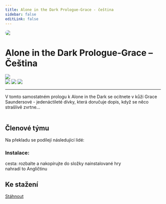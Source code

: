 ```yaml
---
title: Alone in the Dark Prologue-Grace - čeština
sidebar: false
editLink: false
---
```

<script setup lang="ts">
const people = {
  lead: [
    { name: "Pertim", role: "Vedení projektu"}
  ],
  l10n: [
    { name: "Pertim", role: "Překlad"},
    { name: "Pertim", role: "Korektura"},
  ],
  support: [
    { name: "Tom Bombadil", role: "Technika, fonty"},
  ]
};
</script>

<div style="border-radius: 16px; overflow: hidden; margin-bottom: 16px;">
  <img src="https://i.imgur.com/g4RsRYV.jpeg">
</div> 

# Alone in the Dark Prologue-Grace – Čeština

![](https://img.shields.io/badge/přeloženo-100%25-darkgreen?style=for-the-badge)<br>
![](https://img.shields.io/badge/herní%20klient-steam-grey?style=for-the-badge) 
![](https://img.shields.io/badge/verze%20hry-aktuální-grey?style=for-the-badge) 
![](https://img.shields.io/badge/verze%20překladu-1.0-grey?style=for-the-badge)

------------
V tomto samostatném prologu k Alone in the Dark se ocitnete v kůži Grace Saundersové - jedenáctileté dívky, která doručuje dopis, když se něco strašlivě zvrtne...<br /><br />

## Členové týmu

Na překladu se podílejí následující lidé:

<PTeamMembers :members="people.lead" />

<PTeamMembers :members="people.l10n" />

<PTeamMembers :members="people.support" />

<PTeamMembers :members="people.partners" />

### Instalace:
cesta: rozbalte a nakopírujte do složky nainstalované hry <br />
nahradí to Angličtinu

## Ke stažení
[Stáhnout](https://fastshare.live/28409100/alone-in-the-dark-prologue-grace-cz.rar)







